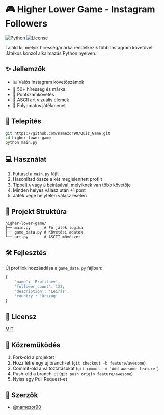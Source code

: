 # 🎮 Higher Lower Game - Instagram Followers

[![Python](https://img.shields.io/badge/Python-3.8%2B-blue.svg)](https://www.python.org/downloads/)
[![License](https://img.shields.io/badge/License-MIT-green.svg)](LICENSE)

Találd ki, melyik híresség/márka rendelkezik több Instagram követővel! Játékos konzol alkalmazás Python nyelven.

## ✨ Jellemzők

- 📊 Valós Instagram követőszámok
- 🌟 50+ híresség és márka
- 🎯 Pontszámkövetés
- 🎨 ASCII art vizuális elemek
- 🔄 Folyamatos játékmenet

## 🚀 Telepítés

```bash
git https://github.com/namezor90/Quiz_Game.git
cd higher-lower-game
python main.py
```

## 💻 Használat

1. Futtasd a `main.py` fájlt
2. Hasonlítsd össze a két megjelenített profilt
3. Tippelj `A` vagy `B` beírásával, melyiknek van több követője
4. Minden helyes válasz után +1 pont
5. Játék vége helytelen válasz esetén

## 📁 Projekt Struktúra

```
higher-lower-game/
├── main.py      # Fő játék logika
├── game_data.py # Követési adatok
└── art.py       # ASCII művészet
```

## 🛠️ Fejlesztés

Új profilok hozzáadása a `game_data.py` fájlban:

```python
{
    'name': 'Profilnév',
    'follower_count': 123,
    'description': 'Leírás',
    'country': 'Ország'
}
```

## 📝 Licensz

[MIT](LICENSE)

## 🤝 Közreműködés

1. Fork-old a projektet
2. Hozz létre egy új branch-et (`git checkout -b feature/awesome`)
3. Commit-old a változtatásokat (`git commit -m 'Add awesome feature'`)
4. Push-old a branch-et (`git push origin feature/awesome`)
5. Nyiss egy Pull Request-et

## 👥 Szerzők

- [@namezor90](https://github.com/namezor90)
